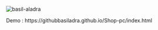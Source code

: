 
<p align="left"> <img src="https://komarev.com/ghpvc/?username=basil-aladra&label=Profile%20views&color=0e75b6&style=flat" alt="basil-aladra" /> </p>
Demo : https://githubbasiladra.github.io/Shop-pc/index.html
